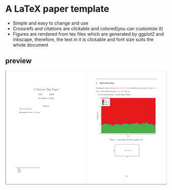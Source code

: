 # A LaTeX paper template

+ Simple and easy to change and use
+ Crossrefs and citations are clickable and colored(you can customize it)
+ Figures are rendered from tex files which are generated by ggplot2 and inkscape, therefore, the text in it is clickable and font size suits the whole document

## preview
![](https://raw.githubusercontent.com/xuestrange/picGoUploader/main/img/202211101718936.png)